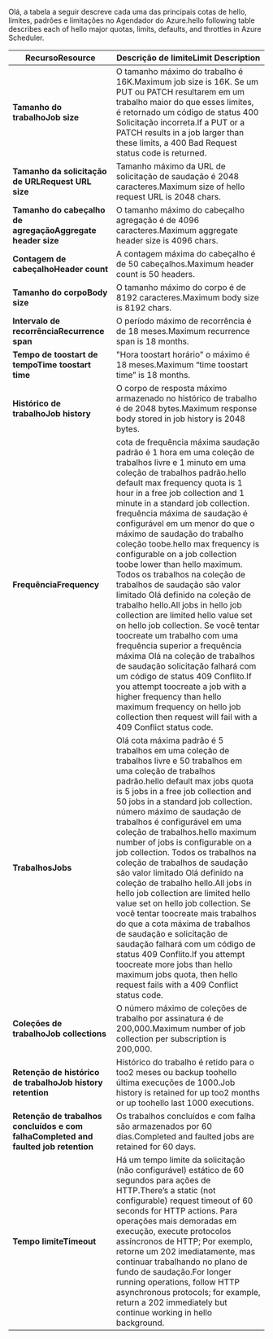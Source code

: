 <span data-ttu-id="abb89-101">Olá, a tabela a seguir descreve cada uma das principais cotas de hello, limites, padrões e limitações no Agendador do Azure.</span><span class="sxs-lookup"><span data-stu-id="abb89-101">hello following table describes each of hello major quotas, limits, defaults, and throttles in Azure Scheduler.</span></span>

| <span data-ttu-id="abb89-102">Recurso</span><span class="sxs-lookup"><span data-stu-id="abb89-102">Resource</span></span> | <span data-ttu-id="abb89-103">Descrição de limite</span><span class="sxs-lookup"><span data-stu-id="abb89-103">Limit Description</span></span> |
| --- | --- |
| <span data-ttu-id="abb89-104">**Tamanho do trabalho**</span><span class="sxs-lookup"><span data-stu-id="abb89-104">**Job size**</span></span> |<span data-ttu-id="abb89-105">O tamanho máximo do trabalho é 16K.</span><span class="sxs-lookup"><span data-stu-id="abb89-105">Maximum job size is 16K.</span></span> <span data-ttu-id="abb89-106">Se um PUT ou PATCH resultarem em um trabalho maior do que esses limites, é retornado um código de status 400 Solicitação incorreta.</span><span class="sxs-lookup"><span data-stu-id="abb89-106">If a PUT or a PATCH results in a job larger than these limits, a 400 Bad Request status code is returned.</span></span> |
| <span data-ttu-id="abb89-107">**Tamanho da solicitação de URL**</span><span class="sxs-lookup"><span data-stu-id="abb89-107">**Request URL size**</span></span> |<span data-ttu-id="abb89-108">Tamanho máximo da URL de solicitação de saudação é 2048 caracteres.</span><span class="sxs-lookup"><span data-stu-id="abb89-108">Maximum size of hello request URL is 2048 chars.</span></span> |
| <span data-ttu-id="abb89-109">**Tamanho do cabeçalho de agregação**</span><span class="sxs-lookup"><span data-stu-id="abb89-109">**Aggregate header size**</span></span> |<span data-ttu-id="abb89-110">O tamanho máximo do cabeçalho agregação é de 4096 caracteres.</span><span class="sxs-lookup"><span data-stu-id="abb89-110">Maximum aggregate header size is 4096 chars.</span></span> |
| <span data-ttu-id="abb89-111">**Contagem de cabeçalho**</span><span class="sxs-lookup"><span data-stu-id="abb89-111">**Header count**</span></span> |<span data-ttu-id="abb89-112">A contagem máxima do cabeçalho é de 50 cabeçalhos.</span><span class="sxs-lookup"><span data-stu-id="abb89-112">Maximum header count is 50 headers.</span></span> |
| <span data-ttu-id="abb89-113">**Tamanho do corpo**</span><span class="sxs-lookup"><span data-stu-id="abb89-113">**Body size**</span></span> |<span data-ttu-id="abb89-114">O tamanho máximo do corpo é de 8192 caracteres.</span><span class="sxs-lookup"><span data-stu-id="abb89-114">Maximum body size is 8192 chars.</span></span> |
| <span data-ttu-id="abb89-115">**Intervalo de recorrência**</span><span class="sxs-lookup"><span data-stu-id="abb89-115">**Recurrence span**</span></span> |<span data-ttu-id="abb89-116">O período máximo de recorrência é de 18 meses.</span><span class="sxs-lookup"><span data-stu-id="abb89-116">Maximum recurrence span is 18 months.</span></span> |
| <span data-ttu-id="abb89-117">**Tempo de toostart de tempo**</span><span class="sxs-lookup"><span data-stu-id="abb89-117">**Time toostart time**</span></span> |<span data-ttu-id="abb89-118">"Hora toostart horário" o máximo é 18 meses.</span><span class="sxs-lookup"><span data-stu-id="abb89-118">Maximum “time toostart time” is 18 months.</span></span> |
| <span data-ttu-id="abb89-119">**Histórico de trabalho**</span><span class="sxs-lookup"><span data-stu-id="abb89-119">**Job history**</span></span> |<span data-ttu-id="abb89-120">O corpo de resposta máximo armazenado no histórico de trabalho é de 2048 bytes.</span><span class="sxs-lookup"><span data-stu-id="abb89-120">Maximum response body stored in job history is 2048 bytes.</span></span> |
| <span data-ttu-id="abb89-121">**Frequência**</span><span class="sxs-lookup"><span data-stu-id="abb89-121">**Frequency**</span></span> |<span data-ttu-id="abb89-122">cota de frequência máxima saudação padrão é 1 hora em uma coleção de trabalhos livre e 1 minuto em uma coleção de trabalhos padrão.</span><span class="sxs-lookup"><span data-stu-id="abb89-122">hello default max frequency quota is 1 hour in a free job collection and 1 minute in a standard job collection.</span></span> <span data-ttu-id="abb89-123">frequência máxima de saudação é configurável em um menor do que o máximo de saudação do trabalho coleção toobe.</span><span class="sxs-lookup"><span data-stu-id="abb89-123">hello max frequency is configurable on a job collection toobe lower than hello maximum.</span></span> <span data-ttu-id="abb89-124">Todos os trabalhos na coleção de trabalhos de saudação são valor limitado Olá definido na coleção de trabalho hello.</span><span class="sxs-lookup"><span data-stu-id="abb89-124">All jobs in hello job collection are limited hello value set on hello job collection.</span></span> <span data-ttu-id="abb89-125">Se você tentar toocreate um trabalho com uma frequência superior a frequência máxima Olá na coleção de trabalhos de saudação solicitação falhará com um código de status 409 Conflito.</span><span class="sxs-lookup"><span data-stu-id="abb89-125">If you attempt toocreate a job with a higher frequency than hello maximum frequency on hello job collection then request will fail with a 409 Conflict status code.</span></span> |
| <span data-ttu-id="abb89-126">**Trabalhos**</span><span class="sxs-lookup"><span data-stu-id="abb89-126">**Jobs**</span></span> |<span data-ttu-id="abb89-127">Olá cota máxima padrão é 5 trabalhos em uma coleção de trabalhos livre e 50 trabalhos em uma coleção de trabalhos padrão.</span><span class="sxs-lookup"><span data-stu-id="abb89-127">hello default max jobs quota is 5 jobs in a free job collection and 50 jobs in a standard job collection.</span></span> <span data-ttu-id="abb89-128">número máximo de saudação de trabalhos é configurável em uma coleção de trabalhos.</span><span class="sxs-lookup"><span data-stu-id="abb89-128">hello maximum number of jobs is configurable on a job collection.</span></span> <span data-ttu-id="abb89-129">Todos os trabalhos na coleção de trabalhos de saudação são valor limitado Olá definido na coleção de trabalho hello.</span><span class="sxs-lookup"><span data-stu-id="abb89-129">All jobs in hello job collection are limited hello value set on hello job collection.</span></span> <span data-ttu-id="abb89-130">Se você tentar toocreate mais trabalhos do que a cota máxima de trabalhos de saudação e solicitação de saudação falhará com um código de status 409 Conflito.</span><span class="sxs-lookup"><span data-stu-id="abb89-130">If you attempt toocreate more jobs than hello maximum jobs quota, then hello request fails with a 409 Conflict status code.</span></span> |
| <span data-ttu-id="abb89-131">**Coleções de trabalho**</span><span class="sxs-lookup"><span data-stu-id="abb89-131">**Job collections**</span></span> |<span data-ttu-id="abb89-132">O número máximo de coleções de trabalho por assinatura é de 200,000.</span><span class="sxs-lookup"><span data-stu-id="abb89-132">Maximum number of job collection per subscription is 200,000.</span></span> |
| <span data-ttu-id="abb89-133">**Retenção de histórico de trabalho**</span><span class="sxs-lookup"><span data-stu-id="abb89-133">**Job history retention**</span></span> |<span data-ttu-id="abb89-134">Histórico do trabalho é retido para o too2 meses ou backup toohello última execuções de 1000.</span><span class="sxs-lookup"><span data-stu-id="abb89-134">Job history is retained for up too2 months or up toohello last 1000 executions.</span></span> |
| <span data-ttu-id="abb89-135">**Retenção de trabalhos concluídos e com falha**</span><span class="sxs-lookup"><span data-stu-id="abb89-135">**Completed and faulted job retention**</span></span> |<span data-ttu-id="abb89-136">Os trabalhos concluídos e com falha são armazenados por 60 dias.</span><span class="sxs-lookup"><span data-stu-id="abb89-136">Completed and faulted jobs are retained for 60 days.</span></span> |
| <span data-ttu-id="abb89-137">**Tempo limite**</span><span class="sxs-lookup"><span data-stu-id="abb89-137">**Timeout**</span></span> |<span data-ttu-id="abb89-138">Há um tempo limite da solicitação (não configurável) estático de 60 segundos para ações de HTTP.</span><span class="sxs-lookup"><span data-stu-id="abb89-138">There’s a static (not configurable) request timeout of 60 seconds for HTTP actions.</span></span> <span data-ttu-id="abb89-139">Para operações mais demoradas em execução, execute protocolos assíncronos de HTTP; Por exemplo, retorne um 202 imediatamente, mas continuar trabalhando no plano de fundo de saudação.</span><span class="sxs-lookup"><span data-stu-id="abb89-139">For longer running operations, follow HTTP asynchronous protocols; for example, return a 202 immediately but continue working in hello background.</span></span> |

